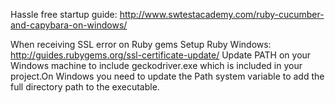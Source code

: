 Hassle free startup guide: http://www.swtestacademy.com/ruby-cucumber-and-capybara-on-windows/

When receiving SSL error on Ruby gems
Setup Ruby Windows:
http://guides.rubygems.org/ssl-certificate-update/
Update PATH on your Windows machine to include geckodriver.exe which is included in your project.On Windows you need to update the Path system variable to add the full directory path to the executable.
